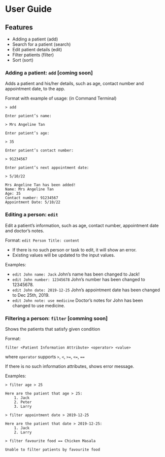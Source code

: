 # User Guide

## Features
* Adding a patient (add)
* Search for a patient (search)
* Edit patient details (edit)
* Filter patients (filter)
* Sort (sort)


### Adding a patient: `add` [coming soon]

Adds a patient and his/her details, such as age, contact number and appointment date, to the app.

Format with example of usage: (in Command Terminal)

````
> add

Enter patient’s name:

> Mrs Angeline Tan

Enter patient’s age:

> 35

Enter patient’s contact number:

> 91234567

Enter patient’s next appointment date:

> 5/10/22

Mrs Angeline Tan has been added!
Name: Mrs Angeline Tan
Age: 35
Contact number: 91234567
Appointment Date: 5/10/22
````

### Editing a person: `edit`

Edit a patient’s information, such as age, contact number, appointment date and doctor’s notes.

Format: `edit Person Title: content`

* If there is no such person or task to edit, it will show an error.
* Existing values will be updated to the input values.

Examples:
* `edit John name: Jack` John’s name has been changed to Jack!
* `edit John number: 12345678` John’s number has been changed to 12345678.
* `edit John date: 2019-12-25` John’s appointment date has been changed to Dec 25th, 2019.
* `edit John note: use medicine` Doctor’s notes for John has been changed to use medicine.

### Filtering a person: `filter` [comming soon]
Shows the patients that satisfy given condition

Format:
```
filter <Patient Information Attribute> <operator> <value>
```
where `operator` supports `>`, `<`, `>=`, `<=`, `==`

If there is no such information attributes, shows error message.

Examples:
```
> filter age > 25

Here are the patient that age > 25:
    1. Jack
    2. Peter
    3. Larry
```
```
> filter appointment date > 2019-12-25

Here are the patient that date > 2019-12-25:
    1. Jack
    2. Larry
```
```
> filter favourite food == Chicken Masala

Unable to filter patients by favourite food

```
